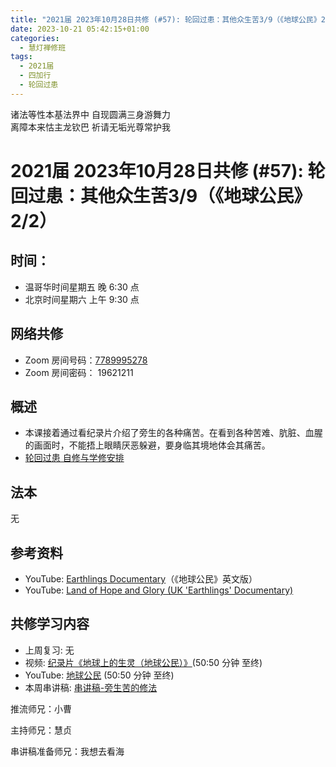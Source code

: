 ```yaml
---
title: "2021届 2023年10月28日共修 (#57): 轮回过患：其他众生苦3/9（《地球公民》2/2)"
date: 2023-10-21 05:42:15+01:00
categories:
  - 慧灯禅修班
tags:
  - 2021届
  - 四加行
  - 轮回过患
---
```

<!--StartFragment-->

诸法等性本基法界中 自现圆满三身游舞力\
离障本来怙主龙钦巴 祈请无垢光尊常护我

# 2021届 2023年10月28日共修 (#57): 轮回过患：其他众生苦3/9（《地球公民》2/2）

## 时间：

* 温哥华时间星期五 晚 6:30 点
* 北京时间星期六 上午 9:30 点

## 网络共修

* Zoom 房间号码：[7789995278](https://us02web.zoom.us/j/7789995278?pwd=VjZmbWJFY2k2K0E5RVB2cTNIQmhqUT09)
* Zoom 房间密码： 19621211

## 概述

* 本课接着通过看纪录片介绍了旁生的各种痛苦。在看到各种苦难、肮脏、血腥的画面时，不能捂上眼睛厌恶躲避，要身临其境地体会其痛苦。
* [轮回过患 自修与学修安排](https://fohuifayu.com/index.php/huideng-jiangtang/chanxiuke/zen-03/8654-zen03-lhgh?title=)

## 法本

无

## 参考资料

* YouTube: [Earthlings Documentary](https://www.youtube.com/watch?v=8gqwpfEcBjI&t=1333s)（《地球公民》英文版）
* YouTube: [Land of Hope and Glory (UK 'Earthlings' Documentary)](https://www.youtube.com/watch?v=dvtVkNofcq8&list=PLKIQv37Aq2pgg7F0g-WXBrHFdBChIqi7J&index=2)

[](https://huidengchanxiu.net/refs/dymxxxx)[](https://www.youtube.com/playlist?list=PL6BjdTsozn_PtMPCiMw6Lx1CIilEX5wIP)

## **共修学习内容**

* 上周复习: [](https://www.huidengvan.com/f/up/%E4%B8%B2%E8%AE%B2%E7%A8%BF-%E7%94%9F%E8%8B%A6%E8%80%81%E8%8B%A6.ppt)[](/f/up/串讲稿-旁生之苦.docx)无
* 视频: [纪录片《地球上的生灵（地球公民）》](https://www.ixigua.com/6852529272234607116?utm_source=sogou_lvideo&utm_medium=sogou_referral&utm_campaign=cooperation)(50:50 分钟 至终)
* YouTube: [地球公民](https://www.youtube.com/watch?v=VkWbVwk4OGI) [](https://www.ixigua.com/6852529272234607116?utm_source=sogou_lvideo&utm_medium=sogou_referral&utm_campaign=cooperation)(50:50 分钟 至终)
* 本周串讲稿: [串讲稿-旁生苦的修法](/f/up/串讲稿-旁生苦的修法.docx)

推流师兄：小曹

主持师兄：慧贞

串讲稿准备师兄：我想去看海